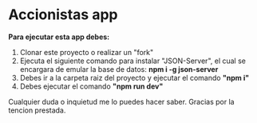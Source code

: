 # Accionistas app

__Para ejecutar esta app debes:__

1. Clonar este proyecto o realizar un "fork"
2. Ejecuta el siguiente comando para instalar "JSON-Server", el cual se encargara de emular la base de datos:
  __npm i -g json-server__
3. Debes ir a la carpeta raiz del proyecto y ejecutar el comando __"npm i"__
4. Debes ejecutar el comando __"npm run dev"__

  Cualquier duda o inquietud me lo puedes hacer saber. Gracias por la tencion prestada.